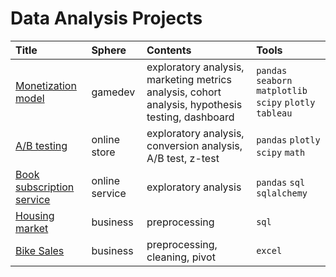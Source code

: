 # Data Analysis Projects

| Title | Sphere | Contents | Tools |
| :-------------------- | :-------------------- |:--------------------|:--------------------|
| [Monetization model](https://github.com/barrabanda/Portfolio/tree/main/game%20monetization) | gamedev | exploratory analysis, marketing metrics analysis, cohort analysis, hypothesis testing, dashboard  | `pandas` `seaborn` `matplotlib` `scipy` `plotly` `tableau`|
| [A/B testing](https://github.com/barrabanda/DA-Projects/tree/main/AB%20testing) | online store | exploratory analysis, conversion analysis, A/B test, z-test  | `pandas` `plotly` `scipy` `math` |
| [Book subscription service](https://github.com/barrabanda/DA-Projects/tree/main/Book%20subscription) | online service | exploratory analysis | `pandas` `sql` `sqlalchemy`|
| [Housing market](https://github.com/barrabanda/DA-Projects/tree/main/Housing) | business | preprocessing | `sql` |
| [Bike Sales](https://github.com/barrabanda/DA-Projects/tree/main/Housing) | business | preprocessing, cleaning, pivot | `excel` |
